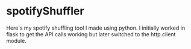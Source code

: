 # spotifyShuffler

Here's my spotify shuffling tool I made using python. I initially worked in flask to get the API calls working but later switched to the http.client module.
